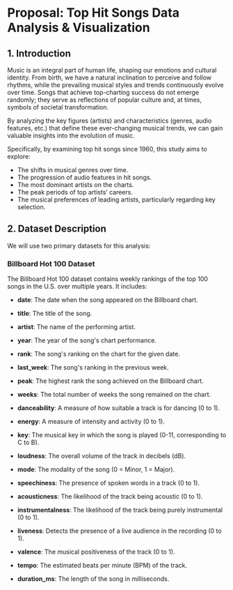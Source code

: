 # **Proposal: Top Hit Songs Data Analysis & Visualization**

## **1. Introduction** 

Music is an integral part of human life, shaping our emotions and cultural identity. From birth, we have a natural inclination to perceive and follow rhythms, while the prevailing musical styles and trends continuously evolve over time. Songs that achieve top-charting success do not emerge randomly; they serve as reflections of popular culture and, at times, symbols of societal transformation.

By analyzing the key figures (artists) and characteristics (genres, audio features, etc.) that define these ever-changing musical trends, we can gain valuable insights into the evolution of music. 

Specifically, by examining top hit songs since 1960, this study aims to explore:  

 - The shifts in musical genres over time.
 - The progression of audio features in hit songs.  
 - The most dominant artists on the charts.
 - The peak periods of top artists’ careers.
 - The musical preferences of leading artists, particularly regarding key selection.  

## **2. Dataset Description**  

We will use two primary datasets for this analysis:  

### **Billboard Hot 100 Dataset**  
The Billboard Hot 100 dataset contains weekly rankings of the top 100 songs in the U.S. over multiple years. It includes:  

- **date**: The date when the song appeared on the Billboard chart.  
- **title**: The title of the song.  
- **artist**: The name of the performing artist.  
- **year**: The year of the song's chart performance.

- **rank**: The song's ranking on the chart for the given date.  
- **last_week**: The song's ranking in the previous week.  
- **peak**: The highest rank the song achieved on the Billboard chart.  
- **weeks**: The total number of weeks the song remained on the chart.

- **danceability**: A measure of how suitable a track is for dancing (0 to 1).  
- **energy**: A measure of intensity and activity (0 to 1).  
- **key**: The musical key in which the song is played (0-11, corresponding to C to B).  
- **loudness**: The overall volume of the track in decibels (dB).  
- **mode**: The modality of the song (0 = Minor, 1 = Major).  
- **speechiness**: The presence of spoken words in a track (0 to 1).  
- **acousticness**: The likelihood of the track being acoustic (0 to 1).  
- **instrumentalness**: The likelihood of the track being purely instrumental (0 to 1).  
- **liveness**: Detects the presence of a live audience in the recording (0 to 1).  
- **valence**: The musical positiveness of the track (0 to 1).  
- **tempo**: The estimated beats per minute (BPM) of the track.  
- **duration_ms**: The length of the song in milliseconds.  


